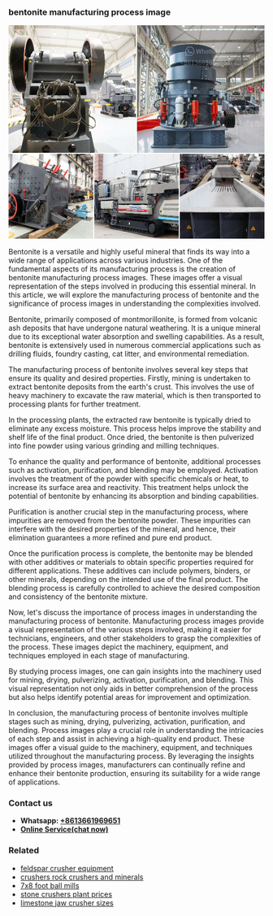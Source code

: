 <h3>bentonite manufacturing process image</h3><img src='1706767843.jpg' alt=''><p>Bentonite is a versatile and highly useful mineral that finds its way into a wide range of applications across various industries. One of the fundamental aspects of its manufacturing process is the creation of bentonite manufacturing process images. These images offer a visual representation of the steps involved in producing this essential mineral. In this article, we will explore the manufacturing process of bentonite and the significance of process images in understanding the complexities involved.</p><p>Bentonite, primarily composed of montmorillonite, is formed from volcanic ash deposits that have undergone natural weathering. It is a unique mineral due to its exceptional water absorption and swelling capabilities. As a result, bentonite is extensively used in numerous commercial applications such as drilling fluids, foundry casting, cat litter, and environmental remediation.</p><p>The manufacturing process of bentonite involves several key steps that ensure its quality and desired properties. Firstly, mining is undertaken to extract bentonite deposits from the earth's crust. This involves the use of heavy machinery to excavate the raw material, which is then transported to processing plants for further treatment.</p><p>In the processing plants, the extracted raw bentonite is typically dried to eliminate any excess moisture. This process helps improve the stability and shelf life of the final product. Once dried, the bentonite is then pulverized into fine powder using various grinding and milling techniques.</p><p>To enhance the quality and performance of bentonite, additional processes such as activation, purification, and blending may be employed. Activation involves the treatment of the powder with specific chemicals or heat, to increase its surface area and reactivity. This treatment helps unlock the potential of bentonite by enhancing its absorption and binding capabilities.</p><p>Purification is another crucial step in the manufacturing process, where impurities are removed from the bentonite powder. These impurities can interfere with the desired properties of the mineral, and hence, their elimination guarantees a more refined and pure end product.</p><p>Once the purification process is complete, the bentonite may be blended with other additives or materials to obtain specific properties required for different applications. These additives can include polymers, binders, or other minerals, depending on the intended use of the final product. The blending process is carefully controlled to achieve the desired composition and consistency of the bentonite mixture.</p><p>Now, let's discuss the importance of process images in understanding the manufacturing process of bentonite. Manufacturing process images provide a visual representation of the various steps involved, making it easier for technicians, engineers, and other stakeholders to grasp the complexities of the process. These images depict the machinery, equipment, and techniques employed in each stage of manufacturing.</p><p>By studying process images, one can gain insights into the machinery used for mining, drying, pulverizing, activation, purification, and blending. This visual representation not only aids in better comprehension of the process but also helps identify potential areas for improvement and optimization.</p><p>In conclusion, the manufacturing process of bentonite involves multiple stages such as mining, drying, pulverizing, activation, purification, and blending. Process images play a crucial role in understanding the intricacies of each step and assist in achieving a high-quality end product. These images offer a visual guide to the machinery, equipment, and techniques utilized throughout the manufacturing process. By leveraging the insights provided by process images, manufacturers can continually refine and enhance their bentonite production, ensuring its suitability for a wide range of applications.</p><h3>Contact us</h3><ul><li><strong>Whatsapp:&nbsp;<a href="https://wa.me/8613661969651">+8613661969651</a></strong></li><li><a href="https://swt.shibang-china.com/?git&amp;zhl&amp;bentonite manufacturing process image"><strong>Online Service(chat now)</strong></a></li></ul><h3>Related</h3><ul><li><a href='feldspar crusher equipment.md'>feldspar crusher equipment</a></li><li><a href='crushers rock crushers and minerals.md'>crushers rock crushers and minerals</a></li><li><a href='7x8 foot ball mills.md'>7x8 foot ball mills</a></li><li><a href='stone crushers plant prices.md'>stone crushers plant prices</a></li><li><a href='limestone jaw crusher sizes.md'>limestone jaw crusher sizes</a></li></ul>